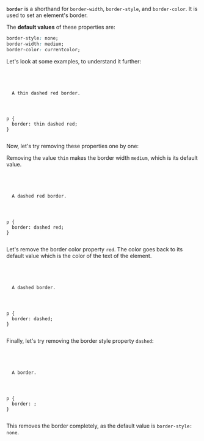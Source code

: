 **`border`** is a shorthand for
`border-width`, `border-style`,
and `border-color`. It is used to set
an element's border.

The **default values** of these properties are:

```css
border-style: none;
border-width: medium;
border-color: currentcolor;
```

Let's look at some examples, to understand it further:

<codeblock language="css" type="lesson">
<code>
<panel language="html">
<p>
  A thin dashed red border.
</p>
</panel>
<panel language="css">
p {
  border: thin dashed red;
}
</panel>
</code>
</codeblock>

Now, let's try removing these properties one by one:

Removing the value  `thin` makes the border width `medium`, which is its default value.

<codeblock language="css" type="lesson">
<code>
<panel language="html">
<p>
  A dashed red border.
</p>
</panel>
<panel language="css">
p {
  border: dashed red;
}
</panel>
</code>
</codeblock>

Let's remove the border color property `red`.
The color goes back to its default value which is the color of the text of the element.

<codeblock language="css" type="lesson">
<code>
<panel language="html">
<p>
  A dashed border.
</p>
</panel>
<panel language="css">
p {
  border: dashed;
}
</panel>
</code>
</codeblock>

Finally, let's try removing the border style property `dashed`:

<codeblock language="css" type="lesson">
<code>
<panel language="html">
<p>
  A border.
</p>
</panel>
<panel language="css">
p {
  border: ;
}
</panel>
</code>
</codeblock>

This removes the border completely, as the default value is `border-style: none`.
